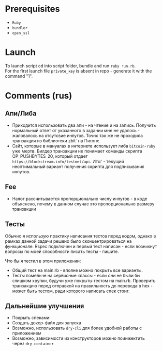 # Prerequisites
- `Ruby`
- `bundler`
- `open_ssl`

# Launch
To launch script cd into script folder, bundle and run `ruby run.rb`.  
For the first launch file `private_key` is absent in repo - generate it with the command "1".

# Comments (rus)
## Апи/Либа
- Приходится использовать два апи - на чтение и на запись. Получить нормальный ответ от указанного в задании мне
не удалось - жаловалось на отсутсвие инпутов. Точно так же не проходила транзакция из библиотеки zbit` на Питоне.
- Сайт, которые в мануалах в интернете использует либа `bitcoin-ruby` уже мертв. Билдер транзакции не понимает команды
скрипта OP_PUSHBYTES_20, который отдает `https://blockstream.info/testnet/api`. Итог - текущий неоптимальный вариант получения 
скрипта для подписывания инпутов.
## Fee
- Налог рассчитывается пропорционально числу инпутов - в коде объяснено, почему в данном случае это пропорционально
размеру транзакции
## Тесты
Обычно я использую практику написания тестов перед кодом, однако в рамках данной задачи решено было сконцентрироваться
на функционале. Rspec подключен и первый тест написан - если возникнут вопросы по моей способности писать тесты - пишите.  

Что бы я тестил в этом приложении:
- Общий тест на main.rb - вполне можно покрыть все варианты.
- Тесты помельче на сервисные классы - если они не были бы слишком хрупки, будучи уже покрыты тестом на main.rb. Проверить
транзакцию перед отправкой на правильность до перевода в hex - может быть тестом, ради которого написать спек стоит.
## Дальнейшие улучшения
- Покрыть спеками
- Создать докер-файл для запуска
- Возможно, использовать `dry-cli` для более удобной работы с приложением
- Возможно, зависимости из конструкторов можно поинжектить через `dry-container`